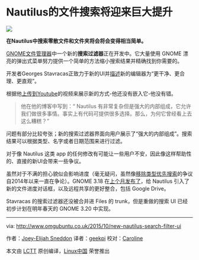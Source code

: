 Nautilus的文件搜索将迎来巨大提升
================================================================================
![](http://www.omgubuntu.co.uk/wp-content/uploads/2015/10/nautilus-new-search-filters.jpg)

**在Nautilus中搜索零散文件和文件夹将会将会变得相当简单。**

[GNOME文件管理器][1]中一个新的**搜索过滤器**正在开发中。它大量使用 GNOME 漂亮的弹出式菜单努力提供一个简单的方法缩小搜索结果并精确找到你需要的。

开发者Georges Stavracas正致力于新的UI并[描述][2]新的编辑器为“更干净、更合理、更直观”。

根据他[上传到Youtube][3]的视频来展示新的方式-他还没有嵌入它-他没有错。

> 他在他的博客中写到：“ Nautilus 有非常复杂但是强大的内部组成，它允许我们做很多事情。事实上有代码可提供很多选择。那么，为何它曾经看上去这么糟糕？”

问题有部分比较夸张；新的搜索过滤器界面向用户展示了“强大的内部组成”。搜索结果可以根据类型、名字或者日期范围来进行过滤。

对于像 Nautilus 这类 app 的任何修改有可能让一些用户不安，因此像这样帮助性的、直接的新UI会带来一些争议。

虽然对于不满的担心貌似会影响进度（毫无疑问，虽然像[移除类型优先搜索][4]的争议自2014年以来一直在争论）。GNOME 3.18 在[上个月发布了][5]，给 Nautilus 引入了新的文件进度对话框，以及远程共享的更好整合，包括 Google Drive。

Stavracas 的搜索过滤器还没被合并进 Files 的 trunk，但是重做的搜索 UI 已经初步计划在明年春天的 GNOME 3.20 中实现。

--------------------------------------------------------------------------------

via: http://www.omgubuntu.co.uk/2015/10/new-nautilus-search-filter-ui

作者：[Joey-Elijah Sneddon][a]
译者：[geekpi](https://github.com/geekpi)
校对：[Caroline](https://github.com/carolinewuyan)

本文由 [LCTT](https://github.com/LCTT/TranslateProject) 原创编译，[Linux中国](https://linux.cn/) 荣誉推出

[a]:https://plus.google.com/117485690627814051450/?rel=author
[1]:https://wiki.gnome.org/Apps/Nautilus
[2]:http://feaneron.com/2015/10/12/the-new-search-for-gnome-files-aka-nautilus/
[3]:https://www.youtube.com/watch?v=X2sPRXDzmUw
[4]:http://www.omgubuntu.co.uk/2014/01/ubuntu-14-04-nautilus-type-ahead-patch
[5]:http://www.omgubuntu.co.uk/2015/09/gnome-3-18-release-new-features
